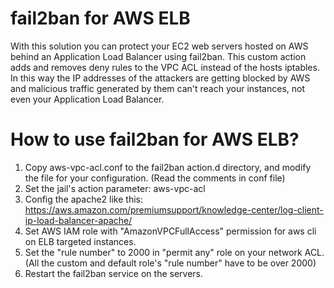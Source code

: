 # fail2ban for AWS ELB

With this solution you can protect your EC2 web servers hosted on AWS behind an Application Load Balancer using fail2ban. This custom action adds and removes deny rules to the VPC ACL instead of the hosts iptables. In this way the IP addresses of the attackers are getting blocked by AWS and malicious traffic generated by them can't reach your instances, not even your Application Load Balancer.

# How to use fail2ban for AWS ELB?

1. Copy aws-vpc-acl.conf to the fail2ban action.d directory, and modify the file for your configuration. (Read the comments in conf file)
2. Set the jail's action parameter: aws-vpc-acl
3. Config the apache2 like this: https://aws.amazon.com/premiumsupport/knowledge-center/log-client-ip-load-balancer-apache/
4. Set AWS IAM role with "AmazonVPCFullAccess" permission for aws cli on ELB targeted instances.
5. Set the "rule number" to 2000 in "permit any" role on your network ACL. (All the custom and default role's "rule number" have to be over 2000)
6. Restart the fail2ban service on the servers.

